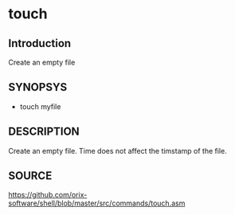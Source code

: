 # touch

## Introduction

Create an empty file

## SYNOPSYS

+ touch myfile

## DESCRIPTION

Create an empty file. Time does not affect the timstamp of the file.

## SOURCE

https://github.com/orix-software/shell/blob/master/src/commands/touch.asm
